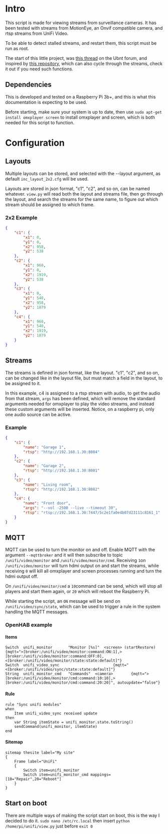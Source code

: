 # Intro
This script is made for viewing streams from surveillance cameras. It has been tested with streams from MotionEye, an Onvif compatible camera, and rtsp streams from UniFi Video.

To be able to detect stalled streams, and restart them, this script must be run as root.

The start of this little project, was [this thread](https://community.ubnt.com/t5/UniFi-Video/Tutorial-Raspberry-Pi-3-RTSP-Stream-Viewer/m-p/1536448) on the Ubnt forum, and inspired by [this repository](https://github.com/Anonymousdog/displaycameras), which can also cycle through the streams, check it out if you need such functions.

## Dependencies
This is developed and tested on a Raspberry Pi 3b+, and this is what this documentation is expecting to be used.

Before starting, make sure your system is up to date, then use `sudo apt-get install omxplayer screen` to install omxplayer and screen, which is both needed for this script to function.

# Configuration
## Layouts
Multiple layouts can be stored, and selected with the --layout argument, as default `inc_layout_2x2.cfg` will be used.

Layouts are stored in json format, "c1", "c2", and so on, can be named whatever. `view.py` will read both the layout and streams file, then go through the layout, and search the streams for the same name, to figure out which stream should be assigned to which frame.
### 2x2 Example
```json
{
	"c1": {
		"x1": 0,
		"y1": 0,
		"x2": 958,
		"y2": 538
	},
	"c2": {
		"x1": 960,
		"y1": 0,
		"x2": 1919,
		"y2": 538
	},
	"c3": {
		"x1": 0,
		"y1": 540,
		"x2": 958,
		"y2": 1079
	},
	"c4": {
		"x1": 960,
		"y1": 540,
		"x2": 1919,
		"y2": 1079
	}
}
```

## Streams
The streams is defined in json format, like the layout. "c1", "c2", and so on, can be changed like in the layout file, but must match a field in the layout, to be assigned to it.

In this example, c4 is assigned to a rtsp stream with audio, to get the audio from that stream, `args` has been defined, which will remove the standard arguments needed for omxplayer to play the video streams, and instead these custom arguments will be inserted.
Notice, on a raspberry pi, only one audio source can be active.
### Example
```json
{
	"c1": {
		"name": "Garage 1",
		"rtsp": "http://192.168.1.30:8084"
	},
	"c2": {
		"name": "Garage 2",
		"rtsp": "http://192.168.1.30:8081"
	},
	"c3": {
		"name": "Living room",
		"rtsp": "http://192.168.1.30:8082"
	},
	"c4": {
		"name": "Front door",
		"args": "--vol -2500 --live --timeout 30",
		"rtsp": "rtsp://192.168.1.30:7447/5c2e1fa0e4b07d23111c8161_1"
	}
}
```
## MQTT
MQTT can be used to turn the monitor on and off.
Enable MQTT with the argument `--mqttbroker` and it will then subscribe to topic `/unifi/video/monitor` and `/unifi/video/monitor/cmd`.
Receiving `1`on `/unifi/video/monitor` will turn hdmi output on and start the streams, while receiving `0` will kill all omxplayer and screen processes running and turn the hdmi output off.

On `/unifi/video/monitor/cmd` a `10`command can be send, which will stop all players and start them again, or `20` which will reboot the Raspberry Pi.

While starting the script, an `ON` message will be send on `/unifi/video/sync/state`, which can be used to trigger a rule in the system handling the MQTT messages.

### OpenHAB example
#### Items
```
Switch	unifi_monitor		"Monitor [%s]"	<screen> (startRestore)	{mqtt=">[broker:/unifi/video/monitor:command:ON:1],>[broker:/unifi/video/monitor:command:OFF:0],<[broker:/unifi/video/monitor/state:state:default]"}
Switch	unifi_video_sync						{mqtt="<[broker:/unifi/video/sync/state:state:default]"}
String  unifi_monitor_cmd 	"Commands"	<camera>		{mqtt=">[broker:/unifi/video/monitor/cmd:command:10:10],>[broker:/unifi/video/monitor/cmd:command:20:20]", autoupdate="false"}
```

#### Rule
```
rule "Sync unifi modules"
when
	Item unifi_video_sync received update
then
	var String itemState = unifi_monitor.state.toString()
	sendCommand(unifi_monitor, itemState)
end
```

#### Sitemap
```
sitemap thesite label="My site"
{
	Frame label="UniFi"
	{
		Switch item=unifi_monitor
		Switch item=unifi_monitor_cmd mappings=[10="Repair",20="Reboot"]
	}
}
```

## Start on boot
There are multiple ways of making the script start on boot, this is the way I decided to do it.
`sudo nano /etc/rc.local` then insert `python /home/pi/unifi/view.py` just before `exit 0`
